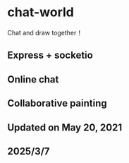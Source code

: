 # chat-world
Chat and draw together！

## Express + socketio

## Online  chat

## Collaborative painting

## Updated on May 20, 2021

## 2025/3/7
